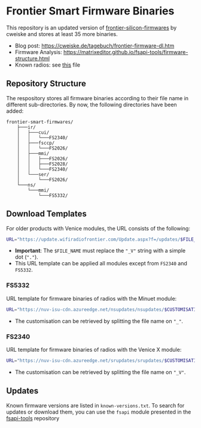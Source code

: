 # Frontier Smart Firmware Binaries

This repository is an updated version of [frontier-silicon-firmwares](https://github.com/cweiske/frontier-silicon-firmwares) by cweiske and stores at least 35 more binaries.

* Blog post: https://cweiske.de/tagebuch/frontier-firmware-dl.htm
* Firmware Analysis: https://matrixeditor.github.io/fsapi-tools/firmware-structure.html
* Known radios: see [this](KNOWN-RADIOS.md) file

## Repository Structure

The respository stores all firmware binaries according to their file name in different sub-directories. By now, the following directories have been added:

    frontier-smart-firmwares/
        ├───ir/
        │   ├───cui/
        │   │   └───FS2340/
        │   ├───fsccp/
        │   │   └───FS2026/
        │   ├───mmi/
        │   │   ├───FS2026/
        │   │   ├───FS2028/
        │   │   └───FS2340/
        │   └───ser/
        │       └───FS2026/
        └───ns/
            └───mmi/
                └───FS5332/

## Download Templates

For older products with Venice modules, the URL consists of the following:

```bash
URL="https://update.wifiradiofrontier.com/Update.aspx?f=/updates/$FILE_NAME.isu.bin"
```

* **Important**: The `$FILE_NAME` must replace the `"_V"` string with a simple dot (`"."`).
* This URL template can be applied all modules except from `FS2340` and `FS5332`.

### FS5332

URL template for firmware binaries of radios with the Minuet module:

```bash
URL="https://nuv-isu-cdn.azureedge.net/nsupdates/nsupdates/$CUSTOMISATION/$FILE_NAME.ota.bin
```

* The customisation can be retrieved by splitting the file name on `"_"`.


### FS2340

URL template for firmware binaries of radios with the Venice X module:

```bash
URL="https://nuv-isu-cdn.azureedge.net/srupdates/srupdates/$CUSTOMISATION/$FILE_NAME.ota.bin
```

* The customisation can be retrieved by splitting the file name on `"_V"`.

## Updates

Known firmware versions are listed in ``known-versions.txt``. To search for updates or download them, you can use the `fsapi` module presented in the [fsapi-tools](https://github.com/MatrixEditor/fsapi-tools) repository